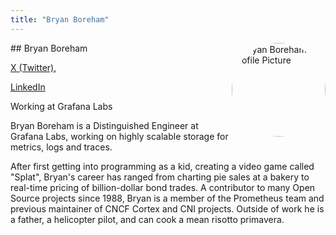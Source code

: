 ```yaml
---
title: "Bryan Boreham"
---
```



<img src="https://sessionize.com/image/80de-400o400o1-3NEWQ8tkccc68Ws7anRFkJ.jpg" style="width: 150px; float: right; border-radius: 50%" alt="Bryan Boreham Profile Picture"/>
## Bryan Boreham

[X (Twitter)](https://twitter.com/bboreham), 

[LinkedIn](https://www.linkedin.com/in/bryanboreham)

Working at Grafana Labs

Bryan Boreham is a Distinguished Engineer at Grafana Labs, working on highly scalable storage for metrics, logs and traces.

After first getting into programming as a kid, creating a video game called "Splat", Bryan's career has ranged from charting pie sales at a bakery to real-time pricing of billion-dollar bond trades. A contributor to many Open Source projects since 1988, Bryan is a member of the Prometheus team and previous maintainer of CNCF Cortex and CNI projects. Outside of work he is a father, a helicopter pilot, and can cook a mean risotto primavera.
